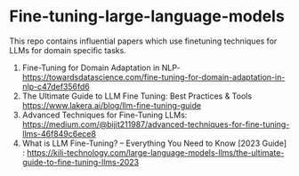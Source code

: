 # Fine-tuning-large-language-models
This repo contains influential papers which use finetuning techniques for LLMs for domain specific tasks.


1. Fine-Tuning for Domain Adaptation in NLP-https://towardsdatascience.com/fine-tuning-for-domain-adaptation-in-nlp-c47def356fd6
2. The Ultimate Guide to LLM Fine Tuning: Best Practices & Tools https://www.lakera.ai/blog/llm-fine-tuning-guide
3. Advanced Techniques for Fine-Tuning LLMs: https://medium.com/@bijit211987/advanced-techniques-for-fine-tuning-llms-46f849c6ece8
4. What is LLM Fine-Tuning? – Everything You Need to Know [2023 Guide] : https://kili-technology.com/large-language-models-llms/the-ultimate-guide-to-fine-tuning-llms-2023
